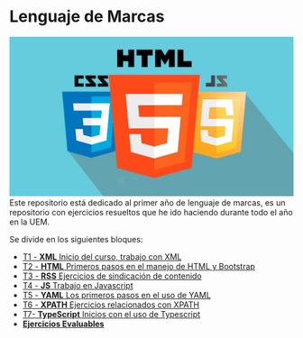 # Lenguaje de Marcas


![](image-readme.jpeg)
Este repositorio está dedicado al primer año de lenguaje de marcas, es un repositorio con ejercicios resueltos que he ido haciendo durante todo el año en la UEM.

Se divide en los siguientes bloques:
- [T1 - **XML** Inicio del curso, trabajo con XML](https://github.com/JuanjoAJ/Lenguaje-de-Marcas/tree/main/T1-XML) 
- [T2 - **HTML** Primeros pasos en el manejo de HTML y Bootstrap](https://github.com/JuanjoAJ/Lenguaje-de-Marcas/tree/main/T2-HTML)
- [T3 - **RSS** Ejercicios de sindicación de contenido](https://github.com/JuanjoAJ/Lenguaje-de-Marcas/tree/main/T3-RSS)
- [T4 - **JS** Trabajo en Javascript](https://github.com/JuanjoAJ/Lenguaje-de-Marcas/tree/main/T4%20-%20Javascript)
- [T5 - **YAML** Los primeros pasos en el uso de YAML](https://github.com/JuanjoAJ/Lenguaje-de-Marcas/tree/main/T5%20%20-%20YAML)
- [T6 - **XPATH** Ejercicios relacionados con XPATH](https://github.com/JuanjoAJ/Lenguaje-de-Marcas/tree/main/T6%20-%20XPATH)
- [T7- **TypeScript** Inicios con el uso de Typescript](https://github.com/JuanjoAJ/Lenguaje-de-Marcas/tree/main/T7%20-%20TypeScript)
- [**Ejercicios Evaluables**](https://github.com/JuanjoAJ/Lenguaje-de-Marcas/tree/main/T0%20-%20Evaluables)
